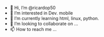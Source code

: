 - 👋 Hi, I’m @ricardop50
- 👀 I’m interested in Dev. mobile
- 🌱 I’m currently learning html, linux, python.
- 💞️ I’m looking to collaborate on ...
- 📫 How to reach me ...

<!---
ricardop50/ricardop50 is a ✨ special ✨ repository because its `README.md` (this file) appears on your GitHub profile.
You can click the Preview link to take a look at your changes.
--->
